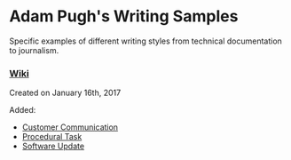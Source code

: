 # Adam Pugh's Writing Samples
Specific examples of different writing styles from technical documentation to journalism.

### [Wiki](https://github.com/DocAdam/docsamples/wiki#quick-links)
Created on January 16th, 2017

Added:
* [Customer Communication](https://github.com/DocAdam/docsamples/wiki/Customer-Communication-Example)
* [Procedural Task](https://github.com/DocAdam/docsamples/wiki/Backlog-Task) 
* [Software Update](https://github.com/DocAdam/docsamples/wiki/Software-Update-Example)
